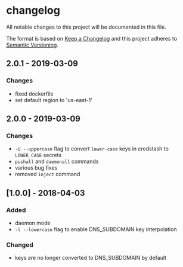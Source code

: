 # changelog

All notable changes to this project will be documented in this file.

The format is based on [Keep a Changelog](http://keepachangelog.com/en/1.0.0/)
and this project adheres to [Semantic Versioning](http://semver.org/spec/v2.0.0.html).

## 2.0.1 - 2019-03-09
### Changes
- fixed dockerfile
- set default region to 'us-east-1'

## 2.0.0 - 2019-03-09
### Changes
- `-U --uppercase` flag to convert `lower-case` keys in credstash to `LOWER_CASE` secrets
- `pushall` and `daemonall` commands
- various bug fixes
- removed `inject` command

## [1.0.0] - 2018-04-03
### Added
- daemon mode
- `-l --lowercase` flag to enable DNS_SUBDOMAIN key interpolation

### Changed
- keys are no longer converted to DNS_SUBDOMAIN by default
